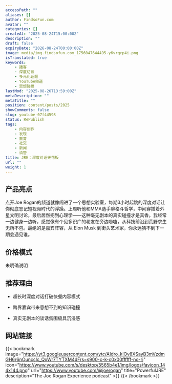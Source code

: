 ```yaml
---
accessPath: ""
aliases: []
author: FindsoFun.com
avatar: ""
categories: []
createAt: "2025-08-24T15:00:00Z"
description: ""
draft: false
expiryDate: "2026-08-24T00:00:00Z"
image: media/img.findsofun.com_1756047644495-y6vrqrp4i.png
isTranslated: true
keywords:
    - 播客
    - 深度访谈
    - 多元化话题
    - YouTube频道
    - 思想碰撞
lastMod: "2025-08-26T13:59:00Z"
metaDescription: ""
metaTitle: ""
position: content/posts/2025
showComments: false
slug: youtube-07f44598
status: RePublish
tags:
    - 内容创作
    - 发现
    - 教育
    - 社交
    - 新闻
    - 油管
title: JRE：深度对话天花板
url: ""
weight: 1
---
```

## 产品亮点
点开Joe Rogan的频道就像闯进了一个思想实验室，每期3小时起跳的深度对话让你彻底忘记短视频时代的浮躁。上周听他和MMA选手聊格斗哲学，中间穿插着外星文明讨论，最后居然拐到心理学——这种毫无剧本的真实碰撞才是真香。我经常一边健身一边听，感觉像有个见多识广的老友在旁边唠嗑，从科技前沿到荒野求生无所不包。最绝的是嘉宾阵容，从 Elon Musk 到街头艺术家，你永远猜不到下一期会遇见谁。

## 价格模式
<!--more-->未明确说明

## 推荐理由
- 超长时深度对话打破快餐内容模式

- 跨界嘉宾带来意想不到的知识碰撞

- 真实无剧本的谈话氛围极具沉浸感

## 网站链接
{{< bookmark image="https://yt3.googleusercontent.com/ytc/AIdro_kIOv8XSayB3mVzdmGH6r6nOuncclc_QxWr7TYTXM4dFrs=s900-c-k-c0x00ffffff-no-rj" icon="https://www.youtube.com/s/desktop/5565b4e1/img/logos/favicon_144x144.png" url="https://www.youtube.com/@joerogan" title="PowerfulJRE" description="The Joe Rogan Experience podcast" >}}
{{< /bookmark >}}

